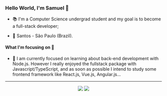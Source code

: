 ### Hello World, I'm Samuel 👋

- 📚 I'm a Computer Science undergrad student and my goal is to become a full-stack developer; 

- 📍 Santos - São Paulo (Brazil). 

#### What I'm focusing on 🎯

- 🌱 I am currently focused on learning about back-end development with Node.js. However I really enjoyed the fullstack package with Javascript/TypeScript, and as soon as possible I intend to study some frontend framework like React.js, Vue.js, Angular.js...  

---

<p align="center">
  <img src="https://github-readme-stats.vercel.app/api?username=samukawenceslau&show_icons=true&theme=tokyonight&hide_border=true">

  <img src="https://github-readme-stats.vercel.app/api/top-langs/?username=samukawenceslau&layout=compact&border=false&theme=tokyonight&hide_border=true">
</p>












